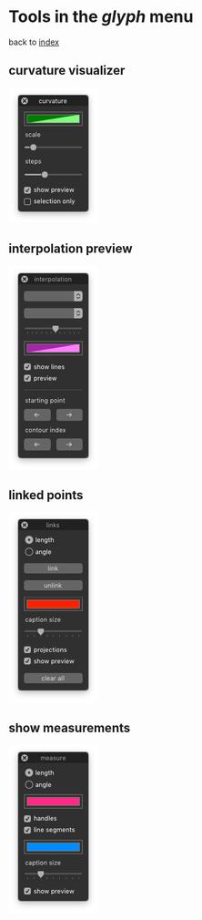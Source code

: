 Tools in the *glyph* menu
=========================

back to [index](index.html)

## curvature visualizer

<img src='imgs/glyph/curvature.png' />

## interpolation preview

<img src='imgs/glyph/interpolation.png' />

## linked points

<img src='imgs/glyph/links.png' />

## show measurements

<img src='imgs/glyph/measurements.png' />
